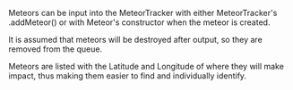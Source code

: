 Meteors can be input into the MeteorTracker with either MeteorTracker's .addMeteor() or with Meteor's constructor when the meteor is created.

It is assumed that meteors will be destroyed after output, so they are removed from the queue.

Meteors are listed with the Latitude and Longitude of where they will make impact, thus making them easier to find and individually identify.